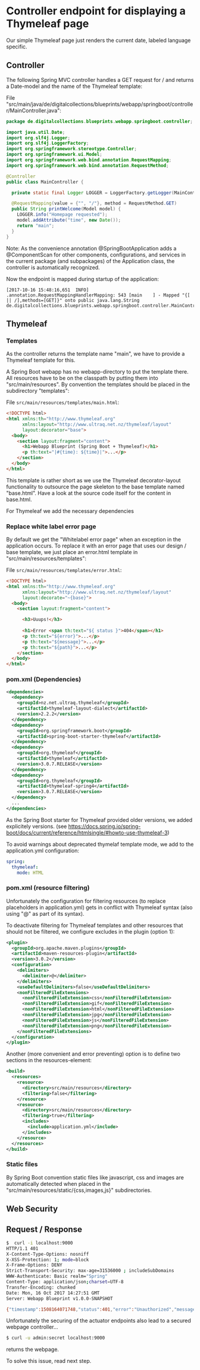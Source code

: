 # Controller endpoint for displaying a Thymeleaf page

Our simple Thymeleaf page just renders the current date, labeled language specific.

## Controller

The following Spring MVC controller handles a GET request for / and returns a Date-model and the name of the Thymeleaf template:

File "src/main/java/de/digitalcollections/blueprints/webapp/springboot/controller/MainController.java":

```java
package de.digitalcollections.blueprints.webapp.springboot.controller;

import java.util.Date;
import org.slf4j.Logger;
import org.slf4j.LoggerFactory;
import org.springframework.stereotype.Controller;
import org.springframework.ui.Model;
import org.springframework.web.bind.annotation.RequestMapping;
import org.springframework.web.bind.annotation.RequestMethod;

@Controller
public class MainController {

  private static final Logger LOGGER = LoggerFactory.getLogger(MainController.class);

  @RequestMapping(value = {"", "/"}, method = RequestMethod.GET)
  public String printWelcome(Model model) {
    LOGGER.info("Homepage requested");
    model.addAttribute("time", new Date());
    return "main";
  }
}
```

Note: As the convenience annotation @SpringBootApplication adds a @ComponentScan for other components, configurations, and services in the current package (and subpackages) of the Application class, the controller is automatically recognized.

Now the endpoint is mapped during startup of the application:

```
[2017-10-16 15:48:16,651  INFO] .annotation.RequestMappingHandlerMapping: 543 [main    ] - Mapped "{[ || /],methods=[GET]}" onto public java.lang.String de.digitalcollections.blueprints.webapp.springboot.controller.MainController.printWelcome(org.springframework.ui.Model)
```

## Thymeleaf

### Templates

As the controller returns the template name "main", we have to provide a Thymeleaf template for this.

A Spring Boot webapp has no webapp-directory to put the template there.
All resources have to be on the classpath by putting them into "src/main/resources".
By convention the templates should be placed in the subdirectory "templates":

File `src/main/resources/templates/main.html`:

```html
<!DOCTYPE html>
<html xmlns:th="http://www.thymeleaf.org"
      xmlns:layout="http://www.ultraq.net.nz/thymeleaf/layout"
      layout:decorator="base">
  <body>
    <section layout:fragment="content">
      <h1>Webapp Blueprint (Spring Boot + Thymeleaf)</h1>
      <p th:text="|#{time}: ${time}|">...</p>
    </section>
  </body>
</html>
```

This template is rather short as we use the Thymeleaf decorator-layout functionality to outsource the page skeleton to the base template named "base.html". Have a look at the source code itself for the content in base.html.

For Thymeleaf we add the necessary dependencies

### Replace white label error page

By default we get the "Whitelabel error page" when an exception in the application occurs.
To replace it with an error page that uses our design / base template, we just place an error.html template in "src/main/resources/templates":

File `src/main/resources/templates/error.html`:

```html
<!DOCTYPE html>
<html xmlns:th="http://www.thymeleaf.org"
      xmlns:layout="http://www.ultraq.net.nz/thymeleaf/layout"
      layout:decorate="~{base}">
  <body>
    <section layout:fragment="content">

      <h3>Uuups!</h3>
      
      <h1>Error <span th:text="${ status }">404</span></h1>
      <p th:text="${error}">...</p>
      <p th:text="${message}">...</p>
      <p th:text="${path}">...</p>
    </section>
  </body>
</html>
```

### pom.xml (Dependencies)

```xml
<dependencies>
  <dependency>
    <groupId>nz.net.ultraq.thymeleaf</groupId>
    <artifactId>thymeleaf-layout-dialect</artifactId>
    <version>2.2.2</version>
  </dependency>
  <dependency>
    <groupId>org.springframework.boot</groupId>
    <artifactId>spring-boot-starter-thymeleaf</artifactId>
  </dependency>
  <dependency>
    <groupId>org.thymeleaf</groupId>
    <artifactId>thymeleaf</artifactId>
    <version>3.0.7.RELEASE</version>
  </dependency>
  <dependency>
    <groupId>org.thymeleaf</groupId>
    <artifactId>thymeleaf-spring4</artifactId>
    <version>3.0.7.RELEASE</version>
  </dependency>
  ...
</dependencies>
```

As the Spring Boot starter for Thymeleaf provided older versions, we added explicitely versions.
(see https://docs.spring.io/spring-boot/docs/current/reference/htmlsingle/#howto-use-thymeleaf-3)

To avoid warnings about deprecated thymelaf template mode, we add to the application.yml configuration:

```yml
spring:
  thymeleaf:
    mode: HTML
```

### pom.xml (resource filtering)

Unfortunately the configuration for filtering resources (to replace placeholders in application.yml) gets in conflict with Thymeleaf syntax (also using "@" as part of its syntax).

To deactivate filtering for Thymeleaf templates and other resources that should not be filtered,
we configure excludes in the plugin (option 1):

```xml
<plugin>
  <groupId>org.apache.maven.plugins</groupId>
  <artifactId>maven-resources-plugin</artifactId>
  <version>3.0.2</version>
  <configuration>
    <delimiters>
      <delimiter>@</delimiter>
    </delimiters>
    <useDefaultDelimiters>false</useDefaultDelimiters>
    <nonFilteredFileExtensions>
      <nonFilteredFileExtension>css</nonFilteredFileExtension>
      <nonFilteredFileExtension>gif</nonFilteredFileExtension>
      <nonFilteredFileExtension>html</nonFilteredFileExtension>
      <nonFilteredFileExtension>jpg</nonFilteredFileExtension>
      <nonFilteredFileExtension>js</nonFilteredFileExtension>
      <nonFilteredFileExtension>png</nonFilteredFileExtension>
    </nonFilteredFileExtensions>
  </configuration>
</plugin>
```

Another (more convenient and error preventing) option is to define two sections in the resources-element:

```xml
<build>
  <resources>
    <resource>
      <directory>src/main/resources</directory>
      <filtering>false</filtering>
    </resource>
    <resource>
      <directory>src/main/resources</directory>
      <filtering>true</filtering>
      <includes>
        <include>application.yml</include>
      </includes>
    </resource>
  </resources>
</build>
```

### Static files

By Spring Boot convention static files like javascript, css and images are automatically detected when placed in the "src/main/resources/static/{css,images,js}" subdirectories.


## Web Security



## Request / Response

```sh
$  curl -i localhost:9000
HTTP/1.1 401 
X-Content-Type-Options: nosniff
X-XSS-Protection: 1; mode=block
X-Frame-Options: DENY
Strict-Transport-Security: max-age=31536000 ; includeSubDomains
WWW-Authenticate: Basic realm="Spring"
Content-Type: application/json;charset=UTF-8
Transfer-Encoding: chunked
Date: Mon, 16 Oct 2017 14:27:51 GMT
Server: Webapp Blueprint v1.0.0-SNAPSHOT

{"timestamp":1508164071748,"status":401,"error":"Unauthorized","message":"Full authentication is required to access this resource","path":"/"}
```

Unfortunately the securing of the actuator endpoints also lead to a secured webpage controller...

```sh
$ curl -u admin:secret localhost:9000
```

returns the webpage.

To solve this issue, read next step.
